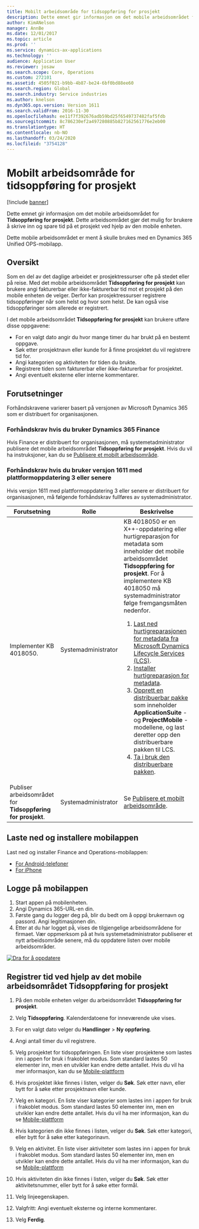 ```yaml
---
title: Mobilt arbeidsområde for tidsoppføring for prosjekt
description: Dette emnet gir informasjon om det mobile arbeidsområdet for tidsoppføring for prosjekt. Dette arbeidsområdet gjør det mulig for brukere å skrive inn og spare tid på et prosjekt ved hjelp av den mobile enheten.
author: KimANelson
manager: AnnBe
ms.date: 12/01/2017
ms.topic: article
ms.prod: ''
ms.service: dynamics-ax-applications
ms.technology: ''
audience: Application User
ms.reviewer: josaw
ms.search.scope: Core, Operations
ms.custom: 272101
ms.assetid: 4505f021-b9bb-4b87-be24-6bf0bd88ee60
ms.search.region: Global
ms.search.industry: Service industries
ms.author: knelson
ms.dyn365.ops.version: Version 1611
ms.search.validFrom: 2016-11-30
ms.openlocfilehash: ee11f7f392676adb59bd25f6549737482faf5fdb
ms.sourcegitcommit: 8c786230ef2a497280885b827162561776e2eb00
ms.translationtype: HT
ms.contentlocale: nb-NO
ms.lasthandoff: 03/24/2020
ms.locfileid: "3754128"
---
```

# <a name="project-time-entry-mobile-workspace"></a>Mobilt arbeidsområde for tidsoppføring for prosjekt

[!include [banner](../includes/banner.md)]

Dette emnet gir informasjon om det mobile arbeidsområdet for **Tidsoppføring for prosjekt**. Dette arbeidsområdet gjør det mulig for brukere å skrive inn og spare tid på et prosjekt ved hjelp av den mobile enheten.

Dette mobile arbeidsområdet er ment å skulle brukes med en Dynamics 365 Unified OPS-mobilapp. 

## <a name="overview"></a>Oversikt
Som en del av det daglige arbeidet er prosjektressurser ofte på stedet eller på reise. Med det mobile arbeidsområdet **Tidsoppføring for prosjekt** kan brukere angi fakturerbar eller ikke-fakturerbar tid mot et prosjekt på den mobile enheten de velger. Derfor kan prosjektressurser registrere tidsoppføringer når som helst og hvor som helst. De kan også vise tidsoppføringer som allerede er registrert. 

I det mobile arbeidsområdet **Tidsoppføring for prosjekt** kan brukere utføre disse oppgavene:

-   For en valgt dato angir du hvor mange timer du har brukt på en bestemt oppgave.
-   Søk etter prosjektnavn eller kunde for å finne prosjektet du vil registrere tid for.
-   Angi kategorien og aktiviteten for tiden du brukte.
-   Registrere tiden som fakturerbar eller ikke-fakturerbar for prosjektet.
-   Angi eventuelt eksterne eller interne kommentarer.

## <a name="prerequisites"></a>Forutsetninger
Forhåndskravene varierer basert på versjonen av Microsoft Dynamics 365 som er distribuert for organisasjonen.

### <a name="prerequisites-if-you-use-dynamics-365-finance"></a>Forhåndskrav hvis du bruker Dynamics 365 Finance
Hvis Finance er distribuert for organisasjonen, må systemetadministrator publisere det mobile arbeidsområdet **Tidsoppføring for prosjekt**. Hvis du vil ha instruksjoner, kan du se [Publisere et mobilt arbeidsområde](../../dev-itpro/mobile-apps/publish-mobile-workspace.md).

### <a name="prerequisites-if-you-use-version-1611-with-platform-update-3-or-later"></a>Forhåndskrav hvis du bruker versjon 1611 med plattformoppdatering 3 eller senere
Hvis versjon 1611 med plattformoppdatering 3 eller senere er distribuert for organisasjonen, må følgende forhåndskrav fullføres av systemadministrator. 

<table>
<thead>
<tr class="header">
<th>Forutsetning</th>
<th>Rolle</th>
<th>Beskrivelse</th>
</tr>
</thead>
<tbody>
<tr class="odd">

<td>Implementer KB 4018050.</td>
<td>Systemadministrator</td>
<td>KB 4018050 er en X++-oppdatering eller hurtigreparasjon for metadata som inneholder det mobile arbeidsområdet <strong>Tidsoppføring for prosjekt</strong>. For å implementere KB 4018050 må systemadministrator følge fremgangsmåten nedenfor.
<ol>
<li><a href="../../dev-itpro/migration-upgrade/download-hotfix-lcs.md">Last ned hurtigreparasjonen for metadata fra Microsoft Dynamics Lifecycle Services (LCS)</a>.</li>
<li><a href="../../dev-itpro/migration-upgrade/install-metadata-hotfix-package.md">Installer hurtigreparasjon for metadata</a>.</li>
<li><a href="../../dev-itpro/deployment/create-apply-deployable-package.md">Opprett en distribuerbar pakke</a> som inneholder <strong>ApplicationSuite</strong> - og <strong>ProjectMobile</strong> -modellene, og last deretter opp den distribuerbare pakken til LCS.</li>
<li><a href="../../dev-itpro/deployment/apply-deployable-package-system.md">Ta i bruk den distribuerbare pakken</a>.</li>

</ol></td>
</tr>
<tr class="even">
<td>Publiser arbeidsområdet for <strong>Tidsoppføring for prosjekt</strong>.</td>
<td>Systemadministrator</td>
<td>Se <a href="../../dev-itpro/mobile-apps/publish-mobile-workspace.md">Publisere et mobilt arbeidsområde</a>.</td>
</tr>
</tbody>
</table>

## <a name="download-and-install-the-mobile-app"></a>Laste ned og installere mobilappen

Last ned og installer Finance and Operations-mobilappen:

-   [For Android-telefoner](https://go.microsoft.com/fwlink/?linkid=850662)
-   [For iPhone](https://go.microsoft.com/fwlink/?linkid=850663)

## <a name="sign-in-to-the-mobile-app"></a>Logge på mobilappen
1.  Start appen på mobilenheten.
2.  Angi Dynamics 365-URL-en din.
3.  Første gang du logger deg på, blir du bedt om å oppgi brukernavn og passord. Angi legitimasjonen din.
4.  Etter at du har logget på, vises de tilgjengelige arbeidsområdene for firmaet. Vær oppmerksom på at hvis systemetadministrator publiserer et nytt arbeidsområde senere, må du oppdatere listen over mobile arbeidsområder.

[![Dra for å oppdatere](./media/pull-to-refresh-list-of-workspaces-183x300.png)](./media/pull-to-refresh-list-of-workspaces.png)

## <a name="enter-time-by-using-the-project-time-entry-mobile-workspace"></a>Registrer tid ved hjelp av det mobile arbeidsområdet Tidsoppføring for prosjekt
1.  På den mobile enheten velger du arbeidsområdet **Tidsoppføring for prosjekt**.
2.  Velg **Tidsoppføring**. Kalenderdatoene for inneværende uke vises.
3.  For en valgt dato velger du **Handlinger** &gt; **Ny oppføring**.
4.  Angi antall timer du vil registrere.
5.  Velg prosjektet for tidsoppføringen. En liste viser prosjektene som lastes inn i appen for bruk i frakoblet modus. Som standard lastes 50 elementer inn, men en utvikler kan endre dette antallet. Hvis du vil ha mer informasjon, kan du se [Mobile-plattform](../../dev-itpro/mobile-apps/platform/mobile-platform-home-page.md)
6.  Hvis prosjektet ikke finnes i listen, velger du **Søk**. Søk etter navn, eller bytt for å søke etter prosjektnavn eller kunde.
7.  Velg en kategori. En liste viser kategorier som lastes inn i appen for bruk i frakoblet modus. Som standard lastes 50 elementer inn, men en utvikler kan endre dette antallet. Hvis du vil ha mer informasjon, kan du se [Mobile-plattform](../../dev-itpro/mobile-apps/platform/mobile-platform-home-page.md)
8.  Hvis kategorien din ikke finnes i listen, velger du **Søk**. Søk etter kategori, eller bytt for å søke etter kategorinavn.
9.  Velg en aktivitet. En liste viser aktiviteter som lastes inn i appen for bruk i frakoblet modus. Som standard lastes 50 elementer inn, men en utvikler kan endre dette antallet. Hvis du vil ha mer informasjon, kan du se [Mobile-plattform](../../dev-itpro/mobile-apps/platform/mobile-platform-home-page.md)
10. Hvis aktiviteten din ikke finnes i listen, velger du **Søk**. Søk etter aktivitetsnummer, eller bytt for å søke etter formål.

11. Velg linjeegenskapen.
12. Valgfritt: Angi eventuelt eksterne og interne kommentarer.
13. Velg **Ferdig**.
